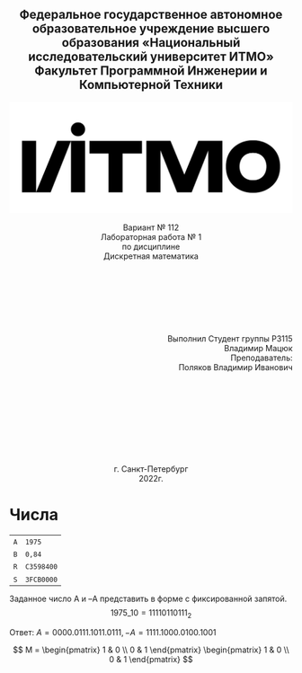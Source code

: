 <script type="text/javascript" src="http://cdn.mathjax.org/mathjax/latest/MathJax.js?config=TeX-AMS-MML_HTMLorMML"></script>

<script type="text/x-mathjax-config">
    MathJax.Hub.Config({ tex2jax: {inlineMath: [['$', '$']]}, messageStyle: "none" });
</script>

<div style="text-align: center;">
<h2>
Федеральное государственное автономное образовательное учреждение высшего образования «Национальный исследовательский университет ИТМО» Факультет Программной Инженерии и Компьютерной Техники
</h2>
</div>

![itmo](../../../lib/img/itmo.png)

<div>
<div style="text-align: center;">
Вариант № 112 <br/>
Лабораторная работа № 1 <br/>
по дисциплине<br/>
Дискретная математика
</div>

<br/><br/><br/><br/><br/><br/>

<div style="text-align: right">
Выполнил Студент группы P3115<br/>
Владимир Мацюк<br/>
Преподаватель:<br/>
Поляков Владимир Иванович<br/>
</div>

<br/><br/><br/><br/><br/><br/><br/><br/>

<div style="text-align: center;">
г. Санкт-Петербург<br/>
2022г.
</div>
</div>

<div style="page-break-after: always;"></div>

# Числа

|     |            |
| --- | ---------- |
| `A` | `1975`     |
| `B` | `0,84`     |
| `R` | `C3598400` |
| `S` | `3FCB0000` |

Заданное число А и –A представить в форме с фиксированной запятой.
$$ 1975\_{10} = 11110110111_2 $$

Oтвет: $A = 0000.0111.1011.0111, -A = 1111.1000.0100.1001$

$$
M =
\begin{pmatrix}
1 & 0 \\
0 & 1
\end{pmatrix}
\begin{pmatrix}
1 & 0 \\
0 & 1
\end{pmatrix}
$$
